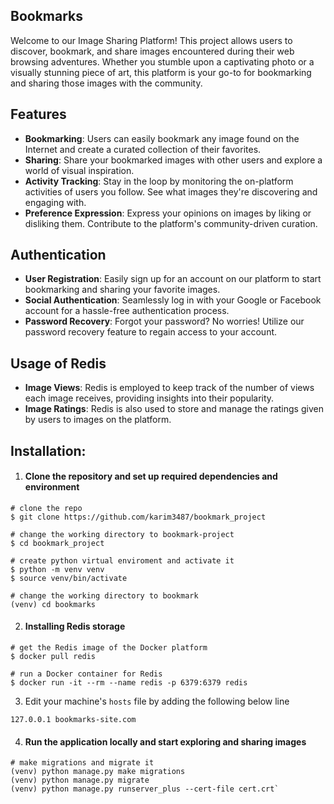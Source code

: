 ## Bookmarks

Welcome to our Image Sharing Platform! This project allows users to discover, bookmark, and share images encountered
during their web browsing adventures. Whether you stumble upon a captivating photo or a visually stunning piece of art,
this platform is your go-to for bookmarking and sharing those images with the community.

## Features

* **Bookmarking**: Users can easily bookmark any image found on the Internet and create a curated collection of their
  favorites.
* **Sharing**: Share your bookmarked images with other users and explore a world of visual inspiration.
* **Activity Tracking**: Stay in the loop by monitoring the on-platform activities of users you follow. See what images
  they're discovering and engaging with.
* **Preference Expression**: Express your opinions on images by liking or disliking them. Contribute to the platform's
  community-driven curation.

## Authentication

* **User Registration**: Easily sign up for an account on our platform to start bookmarking and sharing your favorite
  images.
* **Social Authentication**: Seamlessly log in with your Google or Facebook account for a hassle-free authentication
  process.
* **Password Recovery**: Forgot your password? No worries! Utilize our password recovery feature to regain access to
  your account.

## Usage of Redis

* **Image Views**: Redis is employed to keep track of the number of views each image receives, providing insights into
  their popularity.
* **Image Ratings**: Redis is also used to store and manage the ratings given by users to images on the platform.

## Installation:

1. #### Clone the repository and set up required dependencies and environment

```console
# clone the repo
$ git clone https://github.com/karim3487/bookmark_project

# change the working directory to bookmark-project
$ cd bookmark_project

# create python virtual enviroment and activate it
$ python -m venv venv
$ source venv/bin/activate

# change the working directory to bookmark
(venv) cd bookmarks
```

2. #### Installing Redis storage

```console
# get the Redis image of the Docker platform
$ docker pull redis

# run a Docker container for Redis
$ docker run -it --rm --name redis -p 6379:6379 redis
```
3. Edit your machine's `hosts` file by adding the following below
   line
```console
127.0.0.1 bookmarks-site.com
```
4. #### Run the application locally and start exploring and sharing images
```console
# make migrations and migrate it
(venv) python manage.py make migrations
(venv) python manage.py migrate
(venv) python manage.py runserver_plus --cert-file cert.crt`
```
